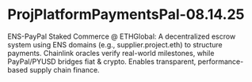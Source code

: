 # ProjPlatformPaymentsPal-08.14.25
ENS-PayPal Staked Commerce @ ETHGlobal: A decentralized escrow system using ENS domains (e.g., supplier.project.eth) to structure payments. Chainlink oracles verify real-world milestones, while PayPal/PYUSD bridges fiat &amp; crypto. Enables transparent, performance-based supply chain finance.
